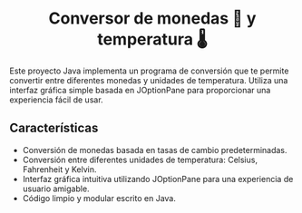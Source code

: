 <h1 align="center"> Conversor de monedas 💱 y temperatura 🌡 </h1>

Este proyecto Java implementa un programa de conversión que te permite convertir entre diferentes monedas y 
unidades de temperatura. Utiliza una interfaz gráfica simple basada en JOptionPane para proporcionar una 
experiencia fácil de usar.


<h2> Características </h2>
<ul>
    <li>
        Conversión de monedas basada en tasas de cambio predeterminadas.
    </li>
    <li>
        Conversión entre diferentes unidades de temperatura: Celsius, Fahrenheit y Kelvin.
    </li>
    <li>
        Interfaz gráfica intuitiva utilizando JOptionPane para una experiencia de usuario amigable.
    </li>
    <li>
        Código limpio y modular escrito en Java.
    </li>
</ul>
